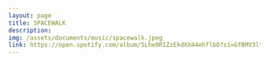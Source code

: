 ```yaml
---
layout: page
title: SPACEWALK
description: 
img: /assets/documents/music/spacewalk.jpeg
link: https://open.spotify.com/album/5Lhe0R1ZzEkdXX44ehflbO?si=GfBMV3ltS6uzT__uJcbt_A&dl_branch=1
---
```

